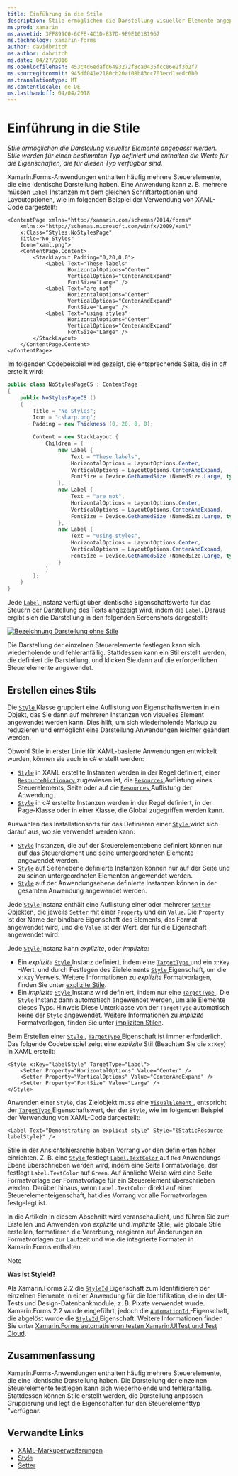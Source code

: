 ```yaml
---
title: Einführung in die Stile
description: Stile ermöglichen die Darstellung visueller Elemente angepasst werden. Stile werden für einen bestimmten Typ definiert und enthalten die Werte für die Eigenschaften, die für diesen Typ verfügbar sind.
ms.prod: xamarin
ms.assetid: 3FF899C0-6CFB-4C1D-837D-9E9E10181967
ms.technology: xamarin-forms
author: davidbritch
ms.author: dabritch
ms.date: 04/27/2016
ms.openlocfilehash: 453c4d6edafd6493272f8ca0435fcc86e2f3b2f7
ms.sourcegitcommit: 945df041e2180cb20af08b83cc703ecd1aedc6b0
ms.translationtype: MT
ms.contentlocale: de-DE
ms.lasthandoff: 04/04/2018
---
```

# <a name="introduction-to-styles"></a>Einführung in die Stile

_Stile ermöglichen die Darstellung visueller Elemente angepasst werden. Stile werden für einen bestimmten Typ definiert und enthalten die Werte für die Eigenschaften, die für diesen Typ verfügbar sind._

Xamarin.Forms-Anwendungen enthalten häufig mehrere Steuerelemente, die eine identische Darstellung haben. Eine Anwendung kann z. B. mehrere müssen [ `Label` ](https://developer.xamarin.com/api/type/Xamarin.Forms.Label/) Instanzen mit dem gleichen Schriftartoptionen und Layoutoptionen, wie im folgenden Beispiel der Verwendung von XAML-Code dargestellt:

```xaml
<ContentPage xmlns="http://xamarin.com/schemas/2014/forms"
    xmlns:x="http://schemas.microsoft.com/winfx/2009/xaml"
    x:Class="Styles.NoStylesPage"
    Title="No Styles"
    Icon="xaml.png">
    <ContentPage.Content>
        <StackLayout Padding="0,20,0,0">
            <Label Text="These labels"
                   HorizontalOptions="Center"
                   VerticalOptions="CenterAndExpand"
                   FontSize="Large" />
            <Label Text="are not"
                   HorizontalOptions="Center"
                   VerticalOptions="CenterAndExpand"
                   FontSize="Large" />
            <Label Text="using styles"
                   HorizontalOptions="Center"
                   VerticalOptions="CenterAndExpand"
                   FontSize="Large" />
        </StackLayout>
    </ContentPage.Content>
</ContentPage>
```

Im folgenden Codebeispiel wird gezeigt, die entsprechende Seite, die in c# erstellt wird:

```csharp
public class NoStylesPageCS : ContentPage
{
    public NoStylesPageCS ()
    {
        Title = "No Styles";
        Icon = "csharp.png";
        Padding = new Thickness (0, 20, 0, 0);

        Content = new StackLayout {
            Children = {
                new Label {
                    Text = "These labels",
                    HorizontalOptions = LayoutOptions.Center,
                    VerticalOptions = LayoutOptions.CenterAndExpand,
                    FontSize = Device.GetNamedSize (NamedSize.Large, typeof(Label))
                },
                new Label {
                    Text = "are not",
                    HorizontalOptions = LayoutOptions.Center,
                    VerticalOptions = LayoutOptions.CenterAndExpand,
                    FontSize = Device.GetNamedSize (NamedSize.Large, typeof(Label))
                },
                new Label {
                    Text = "using styles",
                    HorizontalOptions = LayoutOptions.Center,
                    VerticalOptions = LayoutOptions.CenterAndExpand,
                    FontSize = Device.GetNamedSize (NamedSize.Large, typeof(Label))
                }
            }
        };
    }
}
```

Jede [ `Label` ](https://developer.xamarin.com/api/type/Xamarin.Forms.Label/) Instanz verfügt über identische Eigenschaftswerte für das Steuern der Darstellung des Texts angezeigt wird, indem die `Label`. Daraus ergibt sich die Darstellung in den folgenden Screenshots dargestellt:

[![](introduction-images/no-styles.png "Bezeichnung Darstellung ohne Stile")](introduction-images/no-styles-large.png#lightbox "bezeichnen Darstellung ohne Stile")

Die Darstellung der einzelnen Steuerelemente festlegen kann sich wiederholende und fehleranfällig. Stattdessen kann ein Stil erstellt werden, die definiert die Darstellung, und klicken Sie dann auf die erforderlichen Steuerelemente angewendet.

## <a name="creating-a-style"></a>Erstellen eines Stils

Die [ `Style` ](https://developer.xamarin.com/api/type/Xamarin.Forms.Style/) Klasse gruppiert eine Auflistung von Eigenschaftswerten in ein Objekt, das Sie dann auf mehreren Instanzen von visuelles Element angewendet werden kann. Dies hilft, um sich wiederholende Markup zu reduzieren und ermöglicht eine Darstellung Anwendungen leichter geändert werden.

Obwohl Stile in erster Linie für XAML-basierte Anwendungen entwickelt wurden, können sie auch in c# erstellt werden:

- [`Style`](https://developer.xamarin.com/api/type/Xamarin.Forms.Style/) in XAML erstellte Instanzen werden in der Regel definiert, einer [ `ResourceDictionary` ](https://developer.xamarin.com/api/type/Xamarin.Forms.ResourceDictionary/) zugewiesen ist, die [ `Resources` ](https://developer.xamarin.com/api/property/Xamarin.Forms.VisualElement.Resources/) Auflistung eines Steuerelements, Seite oder auf die [ `Resources` ](https://developer.xamarin.com/api/property/Xamarin.Forms.Application.Resources/) Auflistung der Anwendung.
- [`Style`](https://developer.xamarin.com/api/type/Xamarin.Forms.Style/) in c# erstellte Instanzen werden in der Regel definiert, in der Page-Klasse oder in einer Klasse, die Global zugegriffen werden kann.

Auswählen des Installationsorts für das Definieren einer [ `Style` ](https://developer.xamarin.com/api/type/Xamarin.Forms.Style/) wirkt sich darauf aus, wo sie verwendet werden kann:

- [`Style`](https://developer.xamarin.com/api/type/Xamarin.Forms.Style/) Instanzen, die auf der Steuerelementebene definiert können nur auf das Steuerelement und seine untergeordneten Elemente angewendet werden.
- [`Style`](https://developer.xamarin.com/api/type/Xamarin.Forms.Style/) auf Seitenebene definierte Instanzen können nur auf der Seite und zu seinen untergeordneten Elementen angewendet werden.
- [`Style`](https://developer.xamarin.com/api/type/Xamarin.Forms.Style/) auf der Anwendungsebene definierte Instanzen können in der gesamten Anwendung angewendet werden.

Jede [ `Style` ](https://developer.xamarin.com/api/type/Xamarin.Forms.Style/) Instanz enthält eine Auflistung einer oder mehrerer [ `Setter` ](https://developer.xamarin.com/api/type/Xamarin.Forms.Setter/) Objekten, die jeweils `Setter` mit einer [ `Property` ](https://developer.xamarin.com/api/property/Xamarin.Forms.Setter.Property/) und ein [`Value`](https://developer.xamarin.com/api/property/Xamarin.Forms.Setter.Value/). Die `Property` ist der Name der bindbare Eigenschaft des Elements, das Format angewendet wird, und die `Value` ist der Wert, der für die Eigenschaft angewendet wird.

Jede [ `Style` ](https://developer.xamarin.com/api/type/Xamarin.Forms.Style/) Instanz kann *explizite*, oder *implizite*:

- Ein *explizite* [ `Style` ](https://developer.xamarin.com/api/type/Xamarin.Forms.Style/) Instanz definiert, indem eine [ `TargetType` ](https://developer.xamarin.com/api/property/Xamarin.Forms.Style.TargetType/) und ein `x:Key` -Wert, und durch Festlegen des Zielelements [ `Style` ](https://developer.xamarin.com/api/property/Xamarin.Forms.VisualElement.Style/) Eigenschaft, um die `x:Key` Verweis. Weitere Informationen zu *explizite* Formatvorlagen, finden Sie unter [explizite Stile](~/xamarin-forms/user-interface/styles/explicit.md).
- Ein *implizite* [ `Style` ](https://developer.xamarin.com/api/type/Xamarin.Forms.Style/) Instanz wird definiert, indem nur eine [ `TargetType` ](https://developer.xamarin.com/api/property/Xamarin.Forms.Style.TargetType/). Die `Style` Instanz dann automatisch angewendet werden, um alle Elemente dieses Typs. Hinweis Diese Unterklasse von der `TargetType` automatisch keine der `Style` angewendet. Weitere Informationen zu *implizite* Formatvorlagen, finden Sie unter [impliziten Stilen](~/xamarin-forms/user-interface/styles/implicit.md).

Beim Erstellen einer [ `Style` ](https://developer.xamarin.com/api/type/Xamarin.Forms.Style/), [ `TargetType` ](https://developer.xamarin.com/api/property/Xamarin.Forms.Style.TargetType/) Eigenschaft ist immer erforderlich. Das folgende Codebeispiel zeigt eine *explizite* Stil (Beachten Sie die `x:Key`) in XAML erstellt:

```xaml
<Style x:Key="labelStyle" TargetType="Label">
    <Setter Property="HorizontalOptions" Value="Center" />
    <Setter Property="VerticalOptions" Value="CenterAndExpand" />
    <Setter Property="FontSize" Value="Large" />
</Style>
```

Anwenden einer `Style`, das Zielobjekt muss eine [ `VisualElement` ](https://developer.xamarin.com/api/type/Xamarin.Forms.VisualElement/) , entspricht der [ `TargetType` ](https://developer.xamarin.com/api/property/Xamarin.Forms.Style.TargetType/) Eigenschaftswert, der der `Style`, wie im folgenden Beispiel der Verwendung von XAML-Code dargestellt:

```xaml
<Label Text="Demonstrating an explicit style" Style="{StaticResource labelStyle}" />
```

Stile in der Ansichtshierarchie haben Vorrang vor den definierten höher einrichten. Z. B. eine [ `Style` ](https://developer.xamarin.com/api/type/Xamarin.Forms.Style/) festlegt [ `Label.TextColor` ](https://developer.xamarin.com/api/property/Xamarin.Forms.Label.TextColor/) auf `Red` Anwendungs-Ebene überschrieben werden wird, indem eine Seite Formatvorlage, der festlegt `Label.TextColor` auf `Green`. Auf ähnliche Weise wird eine Seite Formatvorlage der Formatvorlage für ein Steuerelement überschrieben werden. Darüber hinaus, wenn `Label.TextColor` direkt auf einer Steuerelementeigenschaft, hat dies Vorrang vor alle Formatvorlagen festgelegt ist.

In die Artikeln in diesem Abschnitt wird veranschaulicht, und führen Sie zum Erstellen und Anwenden von *explizite* und *implizite* Stile, wie globale Stile erstellen, formatieren die Vererbung, reagieren auf Änderungen an Formatvorlagen zur Laufzeit und wie die integrierte Formaten in Xamarin.Forms enthalten.

> [!NOTE]
> **Was ist StyleId?**
>
> Als Xamarin.Forms 2.2 die [ `StyleId` ](https://developer.xamarin.com/api/property/Xamarin.Forms.Element.StyleId/) Eigenschaft zum Identifizieren der einzelnen Elemente in einer Anwendung für die Identifikation, die in der UI-Tests und Design-Datenbankmodule, z. B. Pixate verwendet wurde. Xamarin.Forms 2.2 wurde eingeführt, jedoch die [ `AutomationId` ](https://developer.xamarin.com/api/property/Xamarin.Forms.Element.AutomationId/) -Eigenschaft, die abgelöst wurde die [ `StyleId` ](https://developer.xamarin.com/api/property/Xamarin.Forms.Element.StyleId/) Eigenschaft. Weitere Informationen finden Sie unter [Xamarin.Forms automatisieren testen Xamarin.UITest und Test Cloud](~/xamarin-forms/deploy-test/uitest-and-test-cloud.md).

## <a name="summary"></a>Zusammenfassung

Xamarin.Forms-Anwendungen enthalten häufig mehrere Steuerelemente, die eine identische Darstellung haben. Die Darstellung der einzelnen Steuerelemente festlegen kann sich wiederholende und fehleranfällig. Stattdessen können Stile erstellt werden, die Darstellung anpassen Gruppierung und legt die Eigenschaften für den Steuerelementtyp "verfügbar.


## <a name="related-links"></a>Verwandte Links

- [XAML-Markuperweiterungen](~/xamarin-forms/xaml/xaml-basics/xaml-markup-extensions.md)
- [Style](https://developer.xamarin.com/api/type/Xamarin.Forms.Style/)
- [Setter](https://developer.xamarin.com/api/type/Xamarin.Forms.Setter/)
